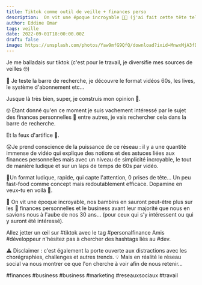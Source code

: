 ```yaml
---
title: Tiktok comme outil de veille + finances perso
description:  On vit une époque incroyable 🤯💸 (j'ai fait cette tête tellement je ne m'attendais pas à découvrir cela 😱)
author: Eddine Omar
tags: veille
date: 2022-09-01T18:00:00.00Z
draft: false
image: https://unsplash.com/photos/Yaw9mfG9QfQ/download?ixid=MnwxMjA3fDB8MXxhbGx8fHx8fHx8fHwxNjYyMDEzNDk2&force=true&w=640
---
```

Je me balladais sur tiktok (c'est pour le travail, je diversifie mes sources de veilles 🤓)

🔎 Je teste la barre de recherche, je découvre le format vidéos 60s, les lives, le système d'abonnement etc...

Jusque là très bien, super, je construis mon opinion 🤔.

🤓 Étant donné qu'en ce moment je suis vachement intéressé par le sujet des finances personnelles 💸 entre autres, je vais rechercher cela dans la barre de recherche.

Et la feux d'artifice 🎇.

😲Je prend conscience de la puissance de ce réseau : il y a une quantité immense de vidéo qui explique des notions et des astuces liées aux finances personnelles mais avec un niveau de simplicité incroyable, le tout de manière ludique et sur un laps de temps de 60s par vidéo.

📱Un format ludique, rapide, qui capte l'attention, 0 prises de tête... Un peu fast-food comme concept mais redoutablement efficace. Dopamine en veux-tu en voilà 💊.

🤯 On vit une époque incroyable, nos bambins en sauront peut-être plus sur les 💸 finances personnelles et le business avant leur majorité que nous en savions nous à l'aube de nos 30 ans... (pour ceux qui s'y intéressent ou qui y auront été intéressé).

Allez jetter un œil sur #tiktok avec le tag #personalfinance
Amis #développeur n'hésitez pas à chercher des hashtags liés au #dev.

⚠️ Disclaimer : c'est également la porte ouverte aux distractions avec les chorégraphies, challenges et autres trends. 💡 Mais en réalité le réseau social va nous montrer ce que l'on cherche à voir afin de nous retenir...

#finances #business #business #marketing #reseauxsociaux #travail 
